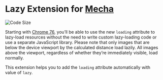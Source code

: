 Lazy Extension for [Mecha](https://github.com/mecha-cms/mecha)
==============================================================

![Code Size](https://img.shields.io/github/languages/code-size/mecha-cms/x.lazy?color=%23444&style=for-the-badge)

Starting with [Chrome 76](https://chromium.googlesource.com/chromium/src/+log/75.0.3770.67..76.0.3809.88), you’ll be
able to use the new `loading` attribute to lazy-load resources without the need to write custom lazy-loading code or use
a separate JavaScript library. Please note that only images that are below the device viewport by the calculated
distance load lazily. All images above the viewport, regardless of whether they’re immediately visible, load normally.

This extension helps you to add the `loading` attribute automatically with value of `lazy`.